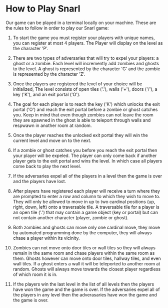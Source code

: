 # How to Play Snarl 

Our game can be played in a terminal locally on your machine. These are the rules to follow in order to play our Snarl game:  
  
1) To start the game you must register your players with unique names, you can register at most 4 players. The Player will display on the level as the character 'P'. 
  
2) There are two types of adversaries that will try to expel your players: a ghost or a zombie. Each level will incremently add zombies and ghosts to the level. A ghost is represented by the character 'G' and the zombie is represented by the character 'Z'.  
    
3) Once the players are registered the level of your choice will be initialized, The level consists of open tiles ('.'), walls ('+'), doors ('/'), a key ('K'), and an exit portal ('O').  
  
4) The goal for each player is to reach the key ('K') which unlocks the exit portal ('O') and reach the exit portal before a zombie or ghost catches you. Keep in mind that even though zombies can not leave the room they are spawned in the ghost is able to teleport through walls and respwawn in another room at random.  
  
5) Once the player reaches the unlocked exit portal they will win the current level and move on to the next.  
  
6) If a zombie or ghost catches you before you reach the exit portal then your player will be expeled. The player can only come back if another player gets to the exit portal and wins the level. In which case all players come back to play the next level. 
  
7) If the adversaries expel all of the players in a level then the game is over and the players have lost.  
  
8) After players have registered each player will receive a turn where they are prompted to enter a row and column to which they wish to move to. They will only be allowed to move in up to two cardinal positions (up, right, down, left) onto a traversable tile. A traversable tile for a player is an open tile ('.') that may contain a game object (key or portal) but can not contain another character (player, zombie or ghost).  
  
9) Both zombies and ghosts can move only one cardinal move, they move by automated programming done by the computer, they will always chase a player within its vicinity.  
  
10) Zombies can not move onto door tiles or wall tiles so they will always remain in the same room and chase players within the same room as them. Ghosts however can move onto door tiles, hallway tiles, and even wall tiles. If a ghost enters a wall it will be teleported to another room at random. Ghosts will always move towards the closest player regardless of which room it is in.  
  
11) If the players win the last level in the list of all levels then the players have won the game and the game is over. If the adversaries expel all of the players in any level then the adverasaries have won the game and the game is over. 

